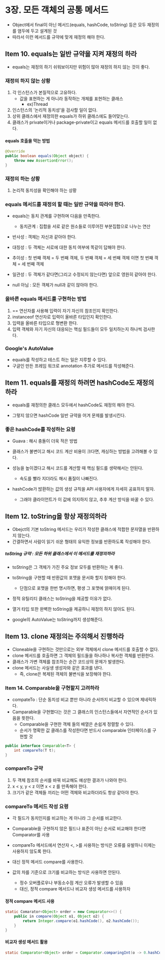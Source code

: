 # 3장. 모든 객체의 공통 메서드

- Object에서 final이 아닌 메서드(equals, hashCode, toString) 등은 모두 재정의를 염두에 두고 설계된 것
- 따라서 이런 메서드를 규약에 맞게 재정의 해야 한다.





## Item 10. equals는 일반 규약을 지켜 재정의 하라

- equals는 재정의 하기 쉬워보이지만 위험이 많아 재정의 하지 않는 것이 좋다.



### 재정의 하지 않는 상황

1. 각 인스턴스가 본질적으로 고유하다.
   - 값을 표현하는 게 아니라 동작하는 개체를 표현하는 클래스
     - ex)Thread
2. 인스턴스의 '논리적 동치성'을 검사할 일이 없다.
3. 상위 클래스에서 재정의한 equals가 하위 클래스에도 들어맞는다.
4. 클래스가 private이거나 package-private이고 equals 메서드를 호출할 일이 없다.



#### equals 호출을 막는 방법

```java
@Override
public boolean equals(Object object) {
    throw new AssertionError();
}
```



### 재정의 하는 상황

1. 논리적 동치성을 확인해야 하는 상황



### equals 메서드를 재정의 할 때는 일반 규약을 따라야 한다.

- equals는 동치 관계를 구현하며 다음을 만족한다.
  - 동치관계 : 집합을 서로 같은 원소들로 이루어진 부분집합으로 나누는 연산

- 반사성 : 객체는 자신과 같아야 한다.
- 대칭성 : 두 객체는 서로에 대한 동치 여부에 똑같이 답해야 한다.
- 추이성 : 첫 번째 객체 = 두 번째 객체, 두 번째 객체 = 세 번째 객체 이면 첫 번째 객체 = 세 번째 객체
- 일관성 : 두 객체가 같다면(그리고 수정되지 않는다면) 앞으로 영원히 같아야 한다.
- null 아님 : 모든 객체가 null과 같이 않아야 한다.



### 올바른 equals 메서드를 구현하는 방법

1. == 연산자를 사용해 입력이 자기 자신의 참조인지 확인한다.
2. instanceof 연산자로 입력이 올바른 타입인지 확인한다.
3. 입력을 올바른 타입으로 형변환 한다.
4. 입력 객체와 자기 자신의 대응되는 핵심 필드들이 모두 일치하는지 하나씩 검사한다.



### Google's AutoValue

- equals를 작성하고 테스트 하는 일은 지루할 수 있다.
- 구글인 만든 프레임 워크로 annotation 추가로 메서드를 작성해준다.





## Item 11. equals를 재정의 하려면 hashCode도 재정의하라

- equals를 재정의한 클래스 모두에서 hashCode도 재정의 해야 한다.

- 그렇지 않으면 hashCode 일반 규약을 어겨 문제를 발생시킨다.



### 좋은 hashCode를 작성하는 요령





- Guava : 해시 충돌이 더욱 적은 방법

- 클래스가 불변이고 해시 코드 계산 비용이 크다면, 캐싱하는 방법을 고려해볼 수 있다.

- 성능을 높이겠다고 해시 코드를 계산할 때 핵심 필드를 생략해서는 안된다.
  - 속도를 빨라 지더라도 해시 품질이 나빠진다.

- hashCode가 밚환하는 값의 생성 규칙을 API 사용자에게 자세히 공표하지 말자.
  - 그래야 클라이언트가 이 값에 의지하지 않고, 추후 계산 방식을 바꿀 수 있다.





## Item 12. toString을 항상 재정의하라

- Obejct의 기본 toString 메서드는 우리가 작성한 클래스에 적합한 문자열을 반환하지 않는다.
- 간결하면서 사람이 읽기 쉬운 형태의 유익한 정보를 반환하도록 작성해야 한다.

##### toString 규약 : 모든 하위 클래스에서 이 메서드를 재정의하라



- toString은 그 객체가 가진 주요 정보 모두를 반환하는 게 좋다.
- toString을 구현할 때 반환값의 포맷을 문서화 할지 정해야 한다.
  - 단점으로 포맷을 한번 명시하면, 평생 그 포맷에 얽매이게 된다.



- 정적 유틸리티 클래스는 toString을 제공할 이유가 없다.
- 열거 타입 또한 완벽한 toString을 제공하니 재정의 하지 않아도 된다.
- google의 AutoValue는 toString까지 생성해준다.





## Item 13. clone 재정의는 주의해서 진행하라

- Cloneable을 구현하는 것만으로는 외부 객체에서 clone 메서드를 호출할 수 없다.
- clone 메서드를 호출하면 그 객체의 필드들을 하나하나 복사한 객체를 반환한다.
- 클래스가 가변 객체를 참조하는 순간 코드상의 문제가 발생한다.
- clone 메서드는 사실생 생성자와 같은 효과를 낸다.
  - 즉, clone은 복제된 객체의 불변식을 보장해야 한다.



### Item 14. Comparable을 구현할지 고려하라

- compateTo : 단순 동치성 비교 뿐만 아니라 순서까지 비교할 수 있으며 제네릭하다.
- Camparable을 구현했다는 것은 그 클래스의 인스턴스들에서 자연적인 순서가 있음을 뜻한다.
  - Comparable을 구현한 객체 들의 배열은 손쉽게 정렬할 수 있다.
  - 순서가 명확한 값 클래스를 작성한다면 반드시 comparable 인터페이스를 구현할 것

```java
public interface Comparable<T> {
    int compareTo(T t);
}
```



### compareTo 규약

1. 두 객체 참조의 순서를 바꿔 비교해도 예상한 결과가 나와야 한다.
2. x < y, y < z 이면 x < z 를 만족해야 한다.
3. 크기가 같은 객체들 끼리는 어떤 객체와 비교하더라도 항상 같아야 한다.



### compareTo 메서드 작성 요령

- 각 필드가 동치인지를 비교하는 게 아니라 그 순서를 비교한다.
- Comparable을 구현하지 않은 필드나 표준이 아닌 순서로 비교해야 한다면 Comparator를 사용



- compareTo 메서드에서 연산자 <, >를 사용하는 방식은 오류를 유발하니 이제는 사용하지 않도록 한다.
- 대신 정적 메서드 compare를 사용한다.
- 값의 차를 기준으로 크기를 비교하는 방식은 사용하면 안된다.
  - 정수 오버플로우나 부동소수점 계산 오류가 발생할 수 있음
  - 대신, 정적 compare 메서드나 비교자 생성 메서드를 사용하자

#### 정적 compare 메서드 사용

```java
static Comarator<Object> order = new Comparator<>() {
    public in compare(Object o1, Object o2) {
        return Integer.compare(o1.hashCode(), o2.hashCode());
    }
}
```

#### 비교자 생성 메서드 활용

```java
static Comparator<Object> order = Comparator.comparingInt(o -> 0.hashCode());
```



